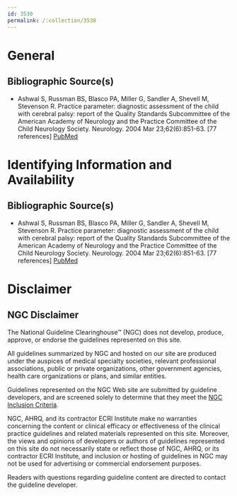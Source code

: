 ```yaml
---
id: 3530
permalink: /:collection/3530
---
```


# General

## Bibliographic Source(s)

- Ashwal S, Russman BS, Blasco PA, Miller G, Sandler A, Shevell M, Stevenson R. Practice parameter: diagnostic assessment of the child with cerebral palsy: report of the Quality Standards Subcommittee of the American Academy of Neurology and the Practice Committee of the Child Neurology Society. Neurology. 2004 Mar 23;62(6):851-63. [77 references] [ PubMed ](http://www.ncbi.nlm.nih.gov/entrez/query.fcgi?cmd=Retrieve&db=pubmed&dopt=Abstract&list_uids=15037681)

# Identifying Information and Availability

## Bibliographic Source(s)

- Ashwal S, Russman BS, Blasco PA, Miller G, Sandler A, Shevell M, Stevenson R. Practice parameter: diagnostic assessment of the child with cerebral palsy: report of the Quality Standards Subcommittee of the American Academy of Neurology and the Practice Committee of the Child Neurology Society. Neurology. 2004 Mar 23;62(6):851-63. [77 references] [ PubMed ](http://www.ncbi.nlm.nih.gov/entrez/query.fcgi?cmd=Retrieve&db=pubmed&dopt=Abstract&list_uids=15037681)

# Disclaimer

## NGC Disclaimer

The National Guideline Clearinghouse™ (NGC) does not develop, produce, approve, or endorse the guidelines represented on this site.

All guidelines summarized by NGC and hosted on our site are produced under the auspices of medical specialty societies, relevant professional associations, public or private organizations, other government agencies, health care organizations or plans, and similar entities.

Guidelines represented on the NGC Web site are submitted by guideline developers, and are screened solely to determine that they meet the [NGC Inclusion Criteria](/help-and-about/summaries/inclusion-criteria).

NGC, AHRQ, and its contractor ECRI Institute make no warranties concerning the content or clinical efficacy or effectiveness of the clinical practice guidelines and related materials represented on this site. Moreover, the views and opinions of developers or authors of guidelines represented on this site do not necessarily state or reflect those of NGC, AHRQ, or its contractor ECRI Institute, and inclusion or hosting of guidelines in NGC may not be used for advertising or commercial endorsement purposes.

Readers with questions regarding guideline content are directed to contact the guideline developer.

